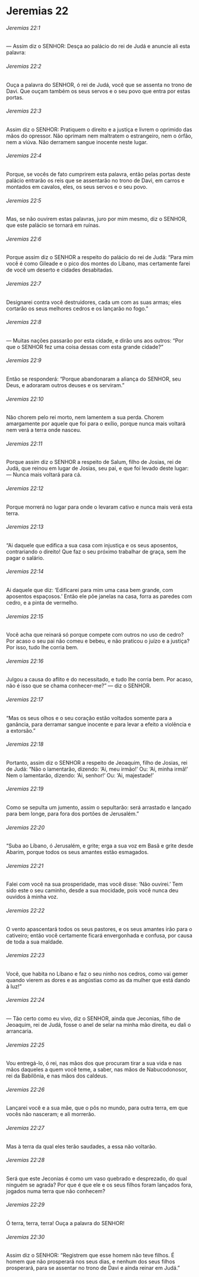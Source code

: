 # Jeremias 22

###### Jeremias 22:1

— Assim diz o SENHOR: Desça ao palácio do rei de Judá e anuncie ali esta palavra:

###### Jeremias 22:2

Ouça a palavra do SENHOR, ó rei de Judá, você que se assenta no trono de Davi. Que ouçam também os seus servos e o seu povo que entra por estas portas.

###### Jeremias 22:3

Assim diz o SENHOR: Pratiquem o direito e a justiça e livrem o oprimido das mãos do opressor. Não oprimam nem maltratem o estrangeiro, nem o órfão, nem a viúva. Não derramem sangue inocente neste lugar.

###### Jeremias 22:4

Porque, se vocês de fato cumprirem esta palavra, então pelas portas deste palácio entrarão os reis que se assentarão no trono de Davi, em carros e montados em cavalos, eles, os seus servos e o seu povo.

###### Jeremias 22:5

Mas, se não ouvirem estas palavras, juro por mim mesmo, diz o SENHOR, que este palácio se tornará em ruínas.

###### Jeremias 22:6

Porque assim diz o SENHOR a respeito do palácio do rei de Judá: “Para mim você é como Gileade e o pico dos montes do Líbano, mas certamente farei de você um deserto e cidades desabitadas.

###### Jeremias 22:7

Designarei contra você destruidores, cada um com as suas armas; eles cortarão os seus melhores cedros e os lançarão no fogo.”

###### Jeremias 22:8

— Muitas nações passarão por esta cidade, e dirão uns aos outros: “Por que o SENHOR fez uma coisa dessas com esta grande cidade?”

###### Jeremias 22:9

Então se responderá: “Porque abandonaram a aliança do SENHOR, seu Deus, e adoraram outros deuses e os serviram.”

###### Jeremias 22:10

Não chorem pelo rei morto, nem lamentem a sua perda. Chorem amargamente por aquele que foi para o exílio, porque nunca mais voltará nem verá a terra onde nasceu.

###### Jeremias 22:11

Porque assim diz o SENHOR a respeito de Salum, filho de Josias, rei de Judá, que reinou em lugar de Josias, seu pai, e que foi levado deste lugar: — Nunca mais voltará para cá.

###### Jeremias 22:12

Porque morrerá no lugar para onde o levaram cativo e nunca mais verá esta terra.

###### Jeremias 22:13

“Ai daquele que edifica a sua casa com injustiça e os seus aposentos, contrariando o direito! Que faz o seu próximo trabalhar de graça, sem lhe pagar o salário.

###### Jeremias 22:14

Ai daquele que diz: ‘Edificarei para mim uma casa bem grande, com aposentos espaçosos.’ Então ele põe janelas na casa, forra as paredes com cedro, e a pinta de vermelho.

###### Jeremias 22:15

Você acha que reinará só porque compete com outros no uso de cedro? Por acaso o seu pai não comeu e bebeu, e não praticou o juízo e a justiça? Por isso, tudo lhe corria bem.

###### Jeremias 22:16

Julgou a causa do aflito e do necessitado, e tudo lhe corria bem. Por acaso, não é isso que se chama conhecer-me?” — diz o SENHOR.

###### Jeremias 22:17

“Mas os seus olhos e o seu coração estão voltados somente para a ganância, para derramar sangue inocente e para levar a efeito a violência e a extorsão.”

###### Jeremias 22:18

Portanto, assim diz o SENHOR a respeito de Jeoaquim, filho de Josias, rei de Judá: “Não o lamentarão, dizendo: ‘Ai, meu irmão!’ Ou: ‘Ai, minha irmã!’ Nem o lamentarão, dizendo: ‘Ai, senhor!’ Ou: ‘Ai, majestade!’

###### Jeremias 22:19

Como se sepulta um jumento, assim o sepultarão: será arrastado e lançado para bem longe, para fora dos portões de Jerusalém.”

###### Jeremias 22:20

“Suba ao Líbano, ó Jerusalém, e grite; erga a sua voz em Basã e grite desde Abarim, porque todos os seus amantes estão esmagados.

###### Jeremias 22:21

Falei com você na sua prosperidade, mas você disse: ‘Não ouvirei.’ Tem sido este o seu caminho, desde a sua mocidade, pois você nunca deu ouvidos à minha voz.

###### Jeremias 22:22

O vento apascentará todos os seus pastores, e os seus amantes irão para o cativeiro; então você certamente ficará envergonhada e confusa, por causa de toda a sua maldade.

###### Jeremias 22:23

Você, que habita no Líbano e faz o seu ninho nos cedros, como vai gemer quando vierem as dores e as angústias como as da mulher que está dando à luz!”

###### Jeremias 22:24

— Tão certo como eu vivo, diz o SENHOR, ainda que Jeconias, filho de Jeoaquim, rei de Judá, fosse o anel de selar na minha mão direita, eu dali o arrancaria.

###### Jeremias 22:25

Vou entregá-lo, ó rei, nas mãos dos que procuram tirar a sua vida e nas mãos daqueles a quem você teme, a saber, nas mãos de Nabucodonosor, rei da Babilônia, e nas mãos dos caldeus.

###### Jeremias 22:26

Lançarei você e a sua mãe, que o pôs no mundo, para outra terra, em que vocês não nasceram; e ali morrerão.

###### Jeremias 22:27

Mas à terra da qual eles terão saudades, a essa não voltarão.

###### Jeremias 22:28

Será que este Jeconias é como um vaso quebrado e desprezado, do qual ninguém se agrada? Por que é que ele e os seus filhos foram lançados fora, jogados numa terra que não conhecem?

###### Jeremias 22:29

Ó terra, terra, terra! Ouça a palavra do SENHOR!

###### Jeremias 22:30

Assim diz o SENHOR: “Registrem que esse homem não teve filhos. É homem que não prosperará nos seus dias, e nenhum dos seus filhos prosperará, para se assentar no trono de Davi e ainda reinar em Judá.”

